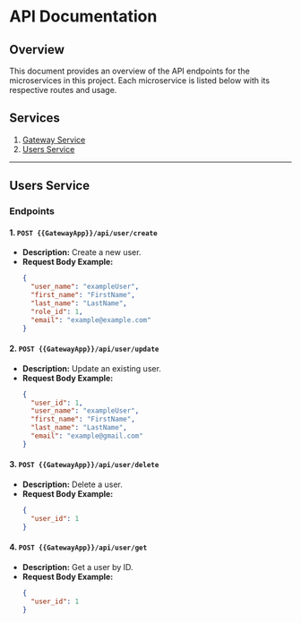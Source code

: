 # API Documentation

## Overview
This document provides an overview of the API endpoints for the microservices in this project. Each microservice is listed below with its respective routes and usage.

## Services
1. [Gateway Service](#gateway-service)
2. [Users Service](#users-service)

---

## Users Service

### Endpoints

#### 1. `POST {{GatewayApp}}/api/user/create`
- **Description:** Create a new user.
- **Request Body Example:**
  ```json
  {
    "user_name": "exampleUser",
    "first_name": "FirstName",
    "last_name": "LastName",
    "role_id": 1,
    "email": "example@example.com"
  }

#### 2. `POST {{GatewayApp}}/api/user/update`
- **Description:** Update an existing user.
- **Request Body Example:**
  ```json
  {
    "user_id": 1,
    "user_name": "exampleUser",
    "first_name": "FirstName",
    "last_name": "LastName",
    "email": "example@gmail.com"
  }
  
#### 3. `POST {{GatewayApp}}/api/user/delete`
- **Description:** Delete a user.
- **Request Body Example:**
  ```json
  {
    "user_id": 1
  }
  

#### 4. `POST {{GatewayApp}}/api/user/get`
- **Description:** Get a user by ID.
- **Request Body Example:**
  ```json
  {
    "user_id": 1
  }